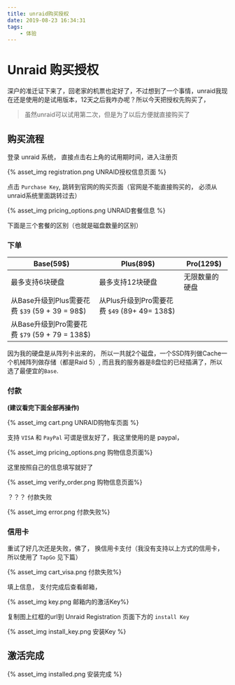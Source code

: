 ```yaml
---
title: unraid购买授权
date: 2019-08-23 16:34:31
tags:
    - 体验
---
```




# Unraid 购买授权

深户的准迁证下来了，回老家的机票也定好了，不过想到了一个事情，unraid我现在还是使用的是试用版本，12天之后我咋办呢？所以今天把授权先购买了，

> 虽然unraid可以试用第二次，但是为了以后方便就直接购买了



## 购买流程

登录 unraid 系统， 直接点击右上角的试用期时间，进入注册页

{% asset_img registration.png UNRAID授权信息页面 %}

点击 `Purchase Key`, 跳转到官网的购买页面（官网是不能直接购买的， 必须从unraid系统里面跳转过去）

{% asset_img pricing_options.png UNRAID套餐信息 %}

下面是三个套餐的区别（也就是磁盘数量的区别）



### 下单

| Base(59$)                                      | Plus(89$)                                    | Pro(129$)      |
| ---------------------------------------------- | -------------------------------------------- | -------------- |
| 最多支持6块硬盘                                | 最多支持12块硬盘                             | 无限数量的硬盘 |
| 从Base升级到Plus需要花费 `$39` (59 + 39 = 98$) | 从Plus升级到Pro需要花费 `$49` (89+ 49= 138$) |                |
| 从Base升级到Pro需要花费 `$79` (59 + 79 = 138$) |                                              |                |

因为我的硬盘是从阵列卡出来的， 所以一共就2个磁盘，一个SSD阵列做Cache一个机械阵列做存储（都是Raid 5）, 而且我的服务器是8盘位的已经插满了，所以选了最便宜的`Base`.



### 付款

**(建议看完下面全部再操作)**

{% asset_img cart.png UNRAID购物车页面 %}

支持 `VISA` 和 `PayPal` 可谓是很友好了，我这里使用的是 paypal，

{% asset_img pricing_options.png 购物信息页面%}

这里按照自己的信息填写就好了

{% asset_img verify_order.png 购物信息页面%}

？？？ 付款失败 

{% asset_img error.png 付款失败%}

### 信用卡

重试了好几次还是失败，佛了， 换信用卡支付（我没有支持以上方式的信用卡，所以使用了 `TapGo`  见下篇）

{% asset_img cart_visa.png 付款失败%}

填上信息， 支付完成后查看邮箱，

{% asset_img key.png 邮箱内的激活Key%}

复制图上红框的url到 Unraid Registration 页面下方的 `install Key`

{% asset_img install_key.png 安装Key %}



## 激活完成

{% asset_img installed.png 安装完成 %}